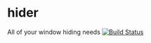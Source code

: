 # hider
All of your window hiding needs [![Build Status](https://travis-ci.org/MrTimcakes/hider.svg?branch=master)](https://travis-ci.org/MrTimcakes/hider)
